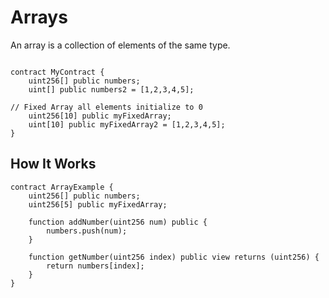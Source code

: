 # Arrays

An array is a collection of elements of the same type.

```solidity

contract MyContract {
    uint256[] public numbers;
    uint[] public numbers2 = [1,2,3,4,5];

// Fixed Array all elements initialize to 0
    uint256[10] public myFixedArray;
    uint[10] public myFixedArray2 = [1,2,3,4,5];
}
```

## How It Works

```solidity
contract ArrayExample {
    uint256[] public numbers;
    uint256[5] public myFixedArray;

    function addNumber(uint256 num) public {
        numbers.push(num);
    }

    function getNumber(uint256 index) public view returns (uint256) {
        return numbers[index];
    }
}
```


